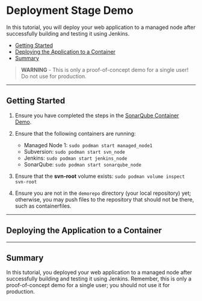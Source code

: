 # Deployment Stage Demo

In this tutorial, you will deploy your web application to a managed node after successfully building and testing it using Jenkins.

- [Getting Started](#getting-started)
- [Deploying the Application to a Container](#deploying-the-application-to-a-container)
- [Summary](#summary)

> **WARNING** -  This is only a proof-of-concept demo for a single user! Do not use for production.

-----

## Getting Started

1. Ensure you have completed the steps in the [SonarQube Container Demo](/05-sonarqube-container/05-sonarqube-container.md).

2. Ensure that the following containers are running:

    - Managed Node 1: `sudo podman start managed_node1`
    - Subversion: `sudo podman start svn_node`
    - Jenkins: `sudo podman start jenkins_node`
    - SonarQube: `sudo podman start sonarqube_node`

3. Ensure that the **svn-root** volume exists: `sudo podman volume inspect svn-root`

4. Ensure you are not in the `demorepo` directory (your local repository) yet; otherwise, you may push files to the repository that should not be there, such as containerfiles.

-----

## Deploying the Application to a Container

-----

## Summary

In this tutorial, you deployed your web application to a managed node after successfully building and testing it using Jenkins. Remember, this is only a proof-of-concept demo for a single user; you should not use it for production.
